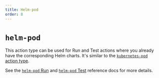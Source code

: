 ```yaml
---
title: Helm-pod
order: 8
---
```


# `helm-pod`

This action type can be used for Run and Test actions where you already have the corresponding Helm charts. It's similar to the
[`kubernetes-pod` action type](./kubernetes-pod.md).

See the [`helm-pod` Run](../../reference/action-types/Run/helm-pod.md) and [`helm-pod` Test](../../reference/action-types/Test/helm-pod.md) reference docs for more details.
